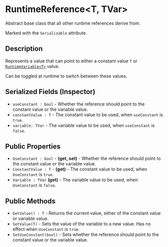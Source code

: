 # RuntimeReference\<T, TVar>

Abstract base class that all other runtime references derive from.

Marked with the `Serializable` attribute.

## Description

Represents a value that can point to either a constant value `T` or [`RuntimeVariable<T>`](../variables/runtime-variable.md) value.

Can be toggled at runtime to switch between these values.

## Serialized Fields (Inspector)

- `useConstant : bool` - Whether the reference should point to the constant value or the variable value.
- `constantValue : T` - The constant value to be used, when `useConstant` is `true`.
- `variable: TVar` - The variable value to be used, when `useConstant` is `false`.

## Public Properties

- `UseConstant : bool` - **(get, set)** - Whether the reference should point to the constant value or the variable value.
- `ConstantValue : T` - **(get)** - The constant value to be used, when `UseConstant` is `true`.
- `Variable : TVar` **(get)** - The variable value to be used, when `UseConstant` is `false`.

## Public Methods

- `GetValue() : T` - Returns the current value, either of the constant value or variable value.
- `SetValue(T)` - Sets the value of the variable to a new value. Has no effect when `UseConstant` is `true`.
- `SetUseConstant(bool)` - Sets whether the reference should point to the constant value or the variable value.
